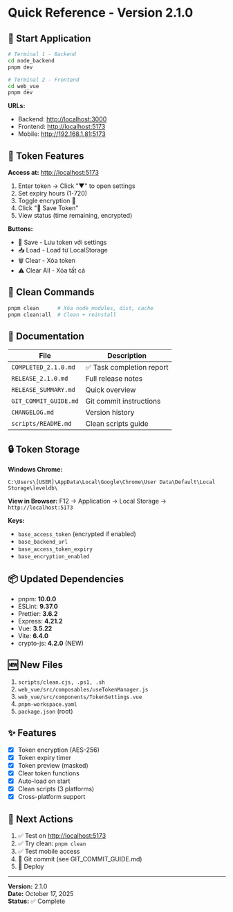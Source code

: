 # Quick Reference - Version 2.1.0

## 🚀 Start Application

```bash
# Terminal 1 - Backend
cd node_backend
pnpm dev

# Terminal 2 - Frontend  
cd web_vue
pnpm dev
```

**URLs:**
- Backend: <http://localhost:3000>
- Frontend: <http://localhost:5173>
- Mobile: <http://192.168.1.81:5173>

## 🔐 Token Features

**Access at:** <http://localhost:5173>

1. Enter token → Click "▼" to open settings
2. Set expiry hours (1-720)
3. Toggle encryption 🔐
4. Click "💾 Save Token"
5. View status (time remaining, encrypted)

**Buttons:**
- 💾 Save - Lưu token với settings
- 📥 Load - Load từ LocalStorage
- 🗑️ Clear - Xóa token
- ⚠️ Clear All - Xóa tất cả

## 🧹 Clean Commands

```bash
pnpm clean      # Xóa node_modules, dist, cache
pnpm clean:all  # Clean + reinstall
```

## 📂 Documentation

| File | Description |
|------|-------------|
| `COMPLETED_2.1.0.md` | ✅ Task completion report |
| `RELEASE_2.1.0.md` | Full release notes |
| `RELEASE_SUMMARY.md` | Quick overview |
| `GIT_COMMIT_GUIDE.md` | Git commit instructions |
| `CHANGELOG.md` | Version history |
| `scripts/README.md` | Clean scripts guide |

## 🔒 Token Storage

**Windows Chrome:**
```
C:\Users\[USER]\AppData\Local\Google\Chrome\User Data\Default\Local Storage\leveldb\
```

**View in Browser:**
F12 → Application → Local Storage → `http://localhost:5173`

**Keys:**
- `base_access_token` (encrypted if enabled)
- `base_backend_url`
- `base_access_token_expiry`
- `base_encryption_enabled`

## 📦 Updated Dependencies

- pnpm: **10.0.0**
- ESLint: **9.37.0**
- Prettier: **3.6.2**
- Express: **4.21.2**
- Vue: **3.5.22**
- Vite: **6.4.0**
- crypto-js: **4.2.0** (NEW)

## 🆕 New Files

1. `scripts/clean.cjs, .ps1, .sh`
2. `web_vue/src/composables/useTokenManager.js`
3. `web_vue/src/components/TokenSettings.vue`
4. `pnpm-workspace.yaml`
5. `package.json` (root)

## ✨ Features

- [x] Token encryption (AES-256)
- [x] Token expiry timer
- [x] Token preview (masked)
- [x] Clear token functions
- [x] Auto-load on start
- [x] Clean scripts (3 platforms)
- [x] Cross-platform support

## 🎯 Next Actions

1. ✅ Test on <http://localhost:5173>
2. ✅ Try clean: `pnpm clean`
3. ✅ Test mobile access
4. 📝 Git commit (see GIT_COMMIT_GUIDE.md)
5. 🚀 Deploy

---

**Version:** 2.1.0  
**Date:** October 17, 2025  
**Status:** ✅ Complete
